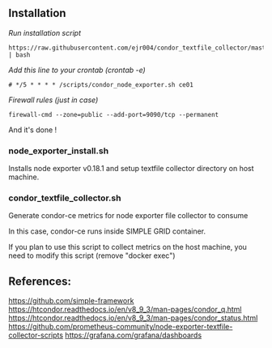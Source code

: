 ## Installation

*Run installation script*
```
https://raw.githubusercontent.com/ejr004/condor_textfile_collector/master/node_exporter_install.sh | bash
```

*Add this line to your crontab (crontab -e)*
```
# */5 * * * * /scripts/condor_node_exporter.sh ce01
```

*Firewall rules (just in case)*
```
firewall-cmd --zone=public --add-port=9090/tcp --permanent
```
And it's done !

### node_exporter_install.sh
Installs node exporter v0.18.1 and setup textfile collector directory on host machine.

### condor_textfile_collector.sh

Generate condor-ce metrics for node exporter file collector to consume

In this case, condor-ce runs inside SIMPLE GRID container.

If you plan to use this script to collect metrics on the host machine, you need to modify this script (remove "docker exec")

## References:
 https://github.com/simple-framework
 https://htcondor.readthedocs.io/en/v8_9_3/man-pages/condor_q.html
 https://htcondor.readthedocs.io/en/v8_9_3/man-pages/condor_status.html
 https://github.com/prometheus-community/node-exporter-textfile-collector-scripts
 https://grafana.com/grafana/dashboards